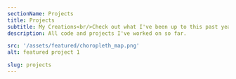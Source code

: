 ```yaml
---
sectionName: Projects
title: Projects
subtitle: My Creations<br/>Check out what I've been up to this past year.
description: All code and projects I've worked on so far.

src: '/assets/featured/choropleth_map.png'
alt: featured project 1

slug: projects
---
```

